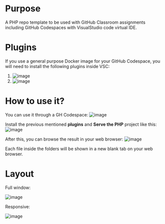 # Purpose
A PHP repo template to be used with GitHub Classroom assignments including GitHub Codespaces with VisualStudio code virtual IDE.

# Plugins
If you use a general purpose Docker image for your GitHub Codespace, you will need to install the following plugins inside VSC:
1. ![image](https://github.com/user-attachments/assets/896e9633-ff9a-4c4d-8a64-18c72d9b8069)
2. ![image](https://github.com/user-attachments/assets/2354e905-52a9-44b8-a8ff-fc3593e82bcc)

# How to use it?
You can use it through a GH Codespace:
![image](https://github.com/user-attachments/assets/321800f5-fb9e-4e94-b310-11a796da67cf)

Install the previous mentioned **plugins** and **Serve the PHP** project like this:
![image](https://github.com/user-attachments/assets/f9f904b6-8da5-429f-90dd-f83e90d09706)


After this, you can browse the result in your web browser:
![image](https://github.com/user-attachments/assets/22d60b67-535e-4b05-9c35-ea7b6d52963a)

Each file inside the folders will be shown in a new blank tab on your web browser.

# Layout
Full window:

![image](https://github.com/user-attachments/assets/30b6d11f-7f0f-41b4-8880-26949ad03574)

Responsive:

![image](https://github.com/user-attachments/assets/1ad208fe-3546-4872-94b8-bd35b91c6b22)
